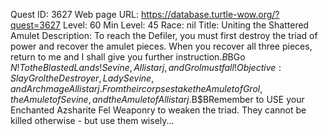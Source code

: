 Quest ID: 3627
Web page URL: https://database.turtle-wow.org/?quest=3627
Level: 60
Min Level: 45
Race: nil
Title: Uniting the Shattered Amulet
Description: To reach the Defiler, you must first destroy the triad of power and recover the amulet pieces. When you recover all three pieces, return to me and I shall give you further instruction.$B$BGo $N! To the Blasted Lands! Sevine, Allistarj, and Grol must fall!
Objective: Slay Grol the Destroyer, Lady Sevine, and Archmage Allistarj. From their corpses take the Amulet of Grol, the Amulet of Sevine, and the Amulet of Allistarj.$B$BRemember to USE your Enchanted Azsharite Fel Weaponry to weaken the triad. They cannot be killed otherwise - but use them wisely...

